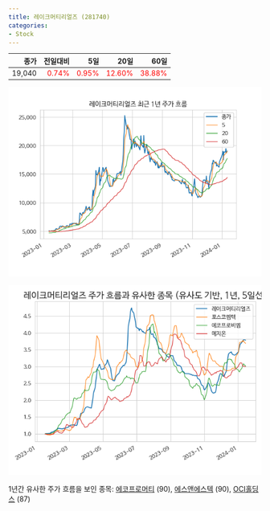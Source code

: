 ```yaml
---
title: 레이크머티리얼즈 (281740)
categories:
- Stock
---
```


|종가|전일대비|5일|20일|60일|
|---:|-------:|--:|---:|---:|
|19,040|<span style="color: red">0.74%</span>|<span style="color: red">0.95%</span>|<span style="color: red">12.60%</span>|<span style="color: red">38.88%</span>|


<!-- more -->

![281740](/assets/images/stock/281740.png)

![281740](/assets/images/stock/281740_sim.png)

1년간 유사한 주가 흐름을 보인 종목:
[에코프로머티](/stock/450080/) (90),
[에스앤에스텍](/stock/101490/) (90),
[OCI홀딩스](/stock/010060/) (87)